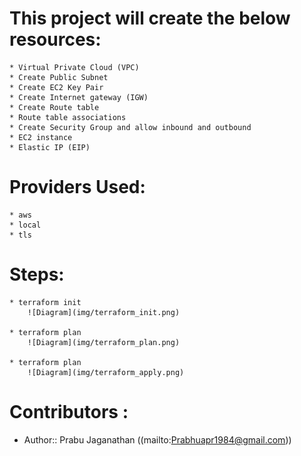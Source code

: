# This project will create the below resources:

    * Virtual Private Cloud (VPC)
    * Create Public Subnet
    * Create EC2 Key Pair 
    * Create Internet gateway (IGW)
    * Create Route table
    * Route table associations
    * Create Security Group and allow inbound and outbound
    * EC2 instance
    * Elastic IP (EIP)

# Providers Used:

    * aws
    * local
    * tls

# Steps:

    * terraform init
        ![Diagram](img/terraform_init.png)

    * terraform plan
        ![Diagram](img/terraform_plan.png)

    * terraform plan
        ![Diagram](img/terraform_apply.png)

# Contributors :
- Author:: Prabu Jaganathan ((mailto:Prabhuapr1984@gmail.com))
